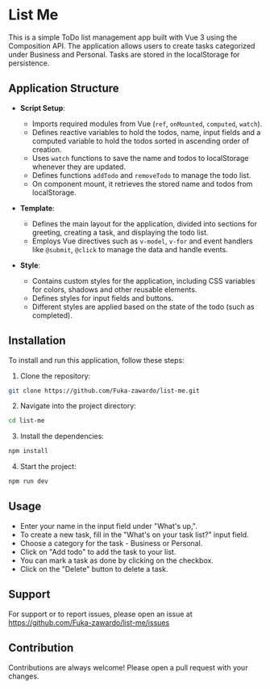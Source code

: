 # List Me

This is a simple ToDo list management app built with Vue 3 using the Composition API. The application allows users to create tasks categorized under Business and Personal. Tasks are stored in the localStorage for persistence.

## Application Structure

- **Script Setup**:

  - Imports required modules from Vue (`ref`, `onMounted`, `computed`, `watch`).
  - Defines reactive variables to hold the todos, name, input fields and a computed variable to hold the todos sorted in ascending order of creation.
  - Uses `watch` functions to save the name and todos to localStorage whenever they are updated.
  - Defines functions `addTodo` and `removeTodo` to manage the todo list.
  - On component mount, it retrieves the stored name and todos from localStorage.

- **Template**:

  - Defines the main layout for the application, divided into sections for greeting, creating a task, and displaying the todo list.
  - Employs Vue directives such as `v-model`, `v-for` and event handlers like `@submit`, `@click` to manage the data and handle events.

- **Style**:
  - Contains custom styles for the application, including CSS variables for colors, shadows and other reusable elements.
  - Defines styles for input fields and buttons.
  - Different styles are applied based on the state of the todo (such as completed).

## Installation

To install and run this application, follow these steps:

1. Clone the repository:

```bash
git clone https://github.com/Fuka-zawardo/list-me.git
```

2. Navigate into the project directory:

```bash
cd list-me
```

3. Install the dependencies:

```bash
npm install
```

4. Start the project:

```bash
npm run dev
```

## Usage

- Enter your name in the input field under "What's up,".
- To create a new task, fill in the "What's on your task list?" input field.
- Choose a category for the task - Business or Personal.
- Click on "Add todo" to add the task to your list.
- You can mark a task as done by clicking on the checkbox.
- Click on the "Delete" button to delete a task.

## Support

For support or to report issues, please open an issue at https://github.com/Fuka-zawardo/list-me/issues

## Contribution

Contributions are always welcome! Please open a pull request with your changes.
